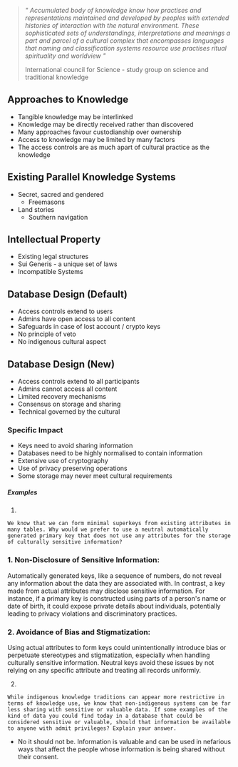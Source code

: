>*" Accumulated body of knowledge know how practises and representations maintained and developed by peoples with extended histories of interaction with the natural environment. These sophisticated sets of understandings, interpretations and meanings a part and parcel of a cultural complex that encompasses languages that naming and classification systems resource use practises ritual spirituality and worldview "*
>
>International council for Science - study group on science and traditional knowledge

## Approaches to Knowledge
- Tangible knowledge may be interlinked
- Knowledge may be directly received rather than discovered
- Many approaches favour custodianship over ownership
- Access to knowledge may be limited by many factors
- The access controls are as much apart of cultural practice as the knowledge 

## Existing Parallel Knowledge Systems
- Secret, sacred and gendered
	- Freemasons
- Land stories
	- Southern navigation

## Intellectual Property
- Existing legal structures
- Sui Generis - a unique set of laws
- Incompatible Systems

## Database Design (Default)
- Access controls extend to users
- Admins have open access to all content
- Safeguards in case of lost account / crypto keys
- No principle of veto
- No indigenous cultural aspect

## Database Design (New)
- Access controls extend to all participants
- Admins cannot access all content
- Limited recovery mechanisms
- Consensus on storage and sharing
- Technical governed by the cultural 

### Specific Impact
- Keys need to avoid sharing information
- Databases need to be highly normalised to contain information
- Extensive use of cryptography
- Use of privacy preserving operations
- Some storage may never meet cultural requirements 

##### Examples

1. 
```
We know that we can form minimal superkeys from existing attributes in many tables. Why would we prefer to use a neutral automatically generated primary key that does not use any attributes for the storage of culturally sensitive information?
```

### 1. **Non-Disclosure of Sensitive Information:**

Automatically generated keys, like a sequence of numbers, do not reveal any information about the data they are associated with. In contrast, a key made from actual attributes may disclose sensitive information. For instance, if a primary key is constructed using parts of a person's name or date of birth, it could expose private details about individuals, potentially leading to privacy violations and discriminatory practices.

### 2. **Avoidance of Bias and Stigmatization:**

Using actual attributes to form keys could unintentionally introduce bias or perpetuate stereotypes and stigmatization, especially when handling culturally sensitive information. Neutral keys avoid these issues by not relying on any specific attribute and treating all records uniformly.

2.
```
While indigenous knowledge traditions can appear more restrictive in terms of knowledge use, we know that non-indigenous systems can be far less sharing with sensitive or valuable data. If some examples of the kind of data you could find today in a database that could be considered sensitive or valuable, should that information be available to anyone with admit privileges? Explain your answer.
```

- No it should not be. Information is valuable and can be used in nefarious ways that affect the people whose information is being shared without their consent.